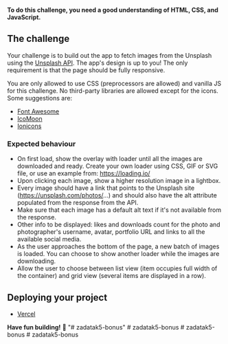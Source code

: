 **To do this challenge, you need a good understanding of HTML, CSS, and JavaScript.**

## The challenge

Your challenge is to build out the app to fetch images from the Unsplash using the [Unsplash API](https://unsplash.com/documentation). The app's design is up to you! The only requirement is that the page should be fully responsive.

You are only allowed to use CSS (preprocessors are allowed) and vanilla JS for this challenge. No third-party libraries are allowed except for the icons. Some suggestions are:

- [Font Awesome](https://fontawesome.com)
- [IcoMoon](https://icomoon.io)
- [Ionicons](https://ionicons.com)

### Expected behaviour

- On first load, show the overlay with loader until all the images are downloaded and ready. Create your own loader using CSS, GIF or SVG file, or use an example from: https://loading.io/
- Upon clicking each image, show a higher resolution image in a lightbox.
- Every image should have a link that points to the Unsplash site (https://unsplash.com/photos/...) and should also have the alt attribute populated from the response from the API.
- Make sure that each image has a default alt text if it's not available from the response.
- Other info to be displayed: likes and downloads count for the photo and photographer's username, avatar, portfolio URL and links to all the available social media.
- As the user approaches the bottom of the page, a new batch of images is loaded. You can choose to show another loader while the images are downloading.
- Allow the user to choose between list view (item occupies full width of the container) and grid view (several items are displayed in a row).

## Deploying your project

- [Vercel](https://vercel.com/)

**Have fun building!** 🚀
"# zadatak5-bonus" 
#   z a d a t a k 5 - b o n u s  
 #   z a d a t a k 5 - b o n u s  
 #   z a d a t a k 5 - b o n u s  
 